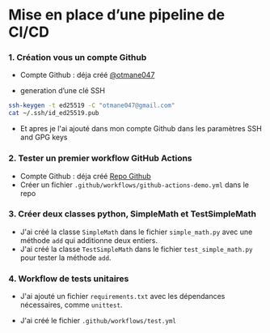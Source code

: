 # Mise en place d’une pipeline de CI/CD


### 1.  Création vous un compte Github
 * Compte Github : déja créé [@otmane047](https://github.com/otmane047)

 * generation d’une clé SSH
```bash
ssh-keygen -t ed25519 -C "otmane047@gmail.com"
cat ~/.ssh/id_ed25519.pub
```
* Et apres je l'ai ajouté dans mon compte Github dans les paramètres SSH and GPG keys

### 2. Tester un premier workflow GitHub Actions
 * Compte Github : déja créé [Repo Github](https://github.com/otmane047/tp_cicd)
 * Créer un fichier `.github/workflows/github-actions-demo.yml` dans le repo
 
 ### 3. Créer deux classes python, SimpleMath et TestSimpleMath

 * J'ai créé la classe `SimpleMath` dans le fichier `simple_math.py` avec une méthode `add` qui additionne deux entiers.
 * J'ai créé la classe `TestSimpleMath` dans le fichier `test_simple_math.py` pour tester la méthode `add`.

### 4. Workflow de tests unitaires

 * J'ai ajouté un fichier `requirements.txt` avec les dépendances nécessaires, comme `unittest`.
 
* J'ai créé le fichier `.github/workflows/test.yml`
